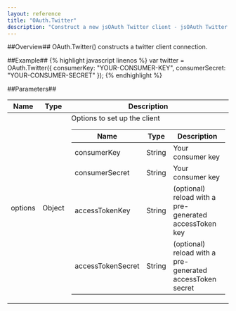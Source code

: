 ```yaml
---
layout: reference
title: "OAuth.Twitter"
description: "Construct a new jsOAuth Twitter client - jsOAuth Twitter API reference"
---
```


##Overview##
OAuth.Twitter() constructs a twitter client connection.

##Example##
{% highlight javascript linenos %}
var twitter = OAuth.Twitter({
    consumerKey: "YOUR-CONSUMER-KEY",
    consumerSecret: "YOUR-CONSUMER-SECRET"
});
{% endhighlight %}

##Parameters##
<table>
    <thead>
        <tr><th>Name</th><th>Type</th><th>Description</th></tr>
    </thead>
    <tbody>
        <tr>
            <td class="name">options</td><td>Object</td>
            <td>
                Options to set up the client
                <table>
                    <thead>
                        <tr><th>Name</th><th>Type</th><th>Description</th></tr>
                    </thead>
                    <tbody>
                        <tr><td class="name">consumerKey</td><td>String</td><td>Your consumer key</td></tr>
                        <tr><td class="name">consumerSecret</td><td>String</td><td>Your consumer key</td></tr>
                        <tr><td class="name">accessTokenKey</td><td>String</td><td>(optional) reload with a pre-generated accessToken key</td></tr>
                        <tr><td class="name">accessTokenSecret</td><td>String</td><td>(optional) reload with a pre-generated accessToken secret</td></tr>
                    </tbody>
                </table>
            </td>
        </tr>
    </tbody>
</table>